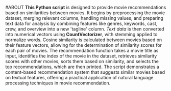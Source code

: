 #ABOUT
**This Python script** is designed to provide movie recommendations based on similarities between movies. It begins by preprocessing the movie dataset, merging relevant columns, handling missing values, and preparing text data for analysis by combining features like genres, keywords, cast, crew, and overview into a new 'tagline' column. *Text data* is then converted into numerical vectors using **CountVectorizer**, with stemming applied to normalize words. Cosine similarity is calculated between movies based on their feature vectors, allowing for the determination of similarity scores for each pair of movies. The recommendation function takes a movie title as input, identifies the index of the movie in the dataset, retrieves similarity scores with other movies, sorts them based on similarity, and selects the top recommendations, which are then printed. The script demonstrates a content-based recommendation system that suggests similar movies based on textual features, offering a practical application of natural language processing techniques in movie recommendation.
